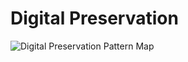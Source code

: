 # Digital Preservation

![Digital Preservation Pattern Map](../Images/DigitalPreservationPatternMap.png)

